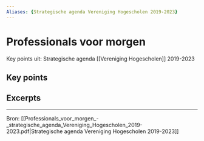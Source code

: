 ```yaml
---
Aliases: {Strategische agenda Vereniging Hogescholen 2019-2023}
---
```

# Professionals voor morgen

Key points uit: Strategische agenda [[Vereniging Hogescholen]] 2019-2023

## Key points


## Excerpts



---
Bron: [[Professionals_voor_morgen_-_strategische_agenda_Vereniging_Hogescholen_2019-2023.pdf|Strategische agenda Vereniging Hogescholen 2019-2023]]

